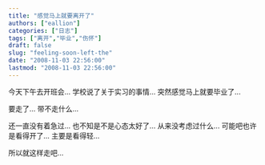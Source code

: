 ```yaml
---
title: "感觉马上就要离开了"
authors: ["eallion"]
categories: ["日志"]
tags: ["离开","毕业","伤怀"]
draft: false
slug: "feeling-soon-left-the"
date: "2008-11-03 22:56:00"
lastmod: "2008-11-03 22:56:00"
---
```


今天下午去开班会...
学校说了关于实习的事情...
突然感觉马上就要毕业了...

要走了...
带不走什么...

还一直没有着急过...
也不知是不是心态太好了...
从来没考虑过什么...
可能吧也许是看得开了...
主要是看得轻...

所以就这样走吧...
